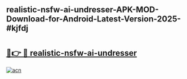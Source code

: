 ## realistic-nsfw-ai-undresser-APK-MOD-Download-for-Android-Latest-Version-2025-#kjfdj

# <h2><a href="https://bedroomkl.my?title=realistic-nsfw-ai-undresser&ref=20M">🔗👉 🔴 realistic-nsfw-ai-undresser</a></h2>

[![acn](https://github.com/user-attachments/assets/0f9c940e-d8b0-45ae-aac7-cd30a18b3e1c)](https://bedroomkl.my?title=realistic-nsfw-ai-undresser&ref=20M)

